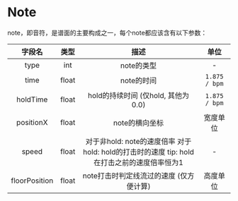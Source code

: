 # Note

note，即音符，是谱面的主要构成之一，每个note都应该含有以下参数：

|字段名|类型|描述|单位|
|:-:|:-:|:-:|:-:|
|type|int|note的类型|-|
|time|float|note的时间|`1.875 / bpm`|
|holdTime|float|hold的持续时间  (仅hold, 其他为0.0)|`1.875 / bpm`|
|positionX|float|note的横向坐标|宽度单位|
|speed|float|对于非hold: note的速度倍率  对于hold: hold的打击时的速度  tip: hold在打击之前的速度倍率恒为1|-|
|floorPosition|float|note打击时判定线流过的速度 (仅方便计算)|高度单位|
